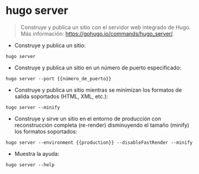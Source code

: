 # hugo server

> Construye y publica un sitio con el servidor web integrado de Hugo.
> Más información: <https://gohugo.io/commands/hugo_server/>.

- Construye y publica un sitio:

`hugo server`

- Construye y publica un sitio en un número de puerto especificado:

`hugo server --port {{número_de_puerto}}`

- Construye y publica un sitio mientras se minimizan los formatos de salida soportados (HTML, XML, etc.):

`hugo server --minify`

- Construye y sirve un sitio en el entorno de producción con reconstrucción completa (re-render) disminuyendo el tamaño (minify) los formatos soportados:

`hugo server --environment {{production}} --disableFastRender --minify`

- Muestra la ayuda:

`hugo server --help`
